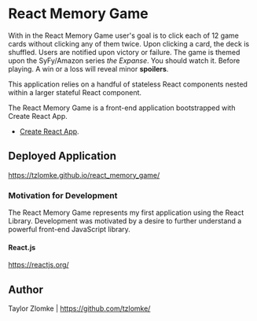 # React Memory Game
With in the React Memory Game user's goal is to click each of 12 game cards without clicking any of them twice. Upon clicking a card, the deck is shuffled. Users are notified upon victory or failure. The game is themed upon the SyFy/Amazon series _the Expanse_. You should watch it. Before playing. A win or a loss will reveal minor **spoilers**.

This application relies on a handful of stateless React components nested within a larger stateful React component.

The React Memory Game is a front-end application bootstrapped with Create React App.
- [Create React App](https://github.com/facebook/create-react-app).

## Deployed Application
https://tzlomke.github.io/react_memory_game/

### Motivation for Development
The React Memory Game represents my first application using the React Library. Development was motivated by a desire to further understand a powerful front-end JavaScript library.

#### React.js
https://reactjs.org/

## Author
Taylor Zlomke | https://github.com/tzlomke/
